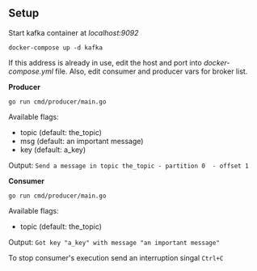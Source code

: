 ## Setup

Start kafka container at *localhost:9092*

`docker-compose up -d kafka`

If this address is already in use, edit the host and port into *docker-compose.yml* file. Also, edit consumer and producer vars for broker list.

__Producer__

`go run cmd/producer/main.go`

Available flags:
  * topic (default: the_topic)
  * msg (default: an important message)
  * key (default: a_key)

Output:
  `Send a message in topic the_topic - partition 0  - offset 1`

__Consumer__

`go run cmd/producer/main.go`

Available flags:
  * topic (default: the_topic)

Output:
  `Got key "a_key" with message "an important message"`

To stop consumer's execution send an interruption singal `Ctrl+C`
